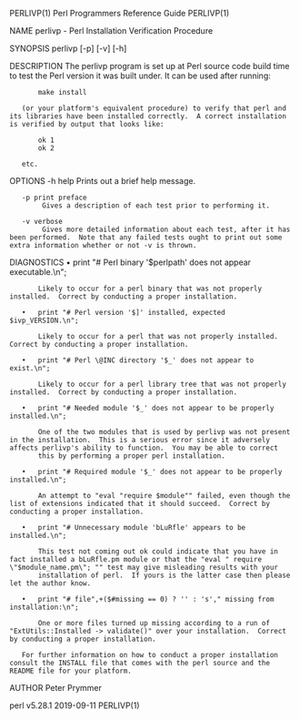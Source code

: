 PERLIVP(1)                                                                             Perl Programmers Reference Guide                                                                            PERLIVP(1)

NAME
       perlivp - Perl Installation Verification Procedure

SYNOPSIS
       perlivp [-p] [-v] [-h]

DESCRIPTION
       The perlivp program is set up at Perl source code build time to test the Perl version it was built under.  It can be used after running:

           make install

       (or your platform's equivalent procedure) to verify that perl and its libraries have been installed correctly.  A correct installation is verified by output that looks like:

           ok 1
           ok 2

       etc.

OPTIONS
       -h help
            Prints out a brief help message.

       -p print preface
            Gives a description of each test prior to performing it.

       -v verbose
            Gives more detailed information about each test, after it has been performed.  Note that any failed tests ought to print out some extra information whether or not -v is thrown.

DIAGNOSTICS
       •   print "# Perl binary '$perlpath' does not appear executable.\n";

           Likely to occur for a perl binary that was not properly installed.  Correct by conducting a proper installation.

       •   print "# Perl version '$]' installed, expected $ivp_VERSION.\n";

           Likely to occur for a perl that was not properly installed.  Correct by conducting a proper installation.

       •   print "# Perl \@INC directory '$_' does not appear to exist.\n";

           Likely to occur for a perl library tree that was not properly installed.  Correct by conducting a proper installation.

       •   print "# Needed module '$_' does not appear to be properly installed.\n";

           One of the two modules that is used by perlivp was not present in the installation.  This is a serious error since it adversely affects perlivp's ability to function.  You may be able to correct
           this by performing a proper perl installation.

       •   print "# Required module '$_' does not appear to be properly installed.\n";

           An attempt to "eval "require $module"" failed, even though the list of extensions indicated that it should succeed.  Correct by conducting a proper installation.

       •   print "# Unnecessary module 'bLuRfle' appears to be installed.\n";

           This test not coming out ok could indicate that you have in fact installed a bLuRfle.pm module or that the "eval " require \"$module_name.pm\"; "" test may give misleading results with your
           installation of perl.  If yours is the latter case then please let the author know.

       •   print "# file",+($#missing == 0) ? '' : 's'," missing from installation:\n";

           One or more files turned up missing according to a run of "ExtUtils::Installed -> validate()" over your installation.  Correct by conducting a proper installation.

       For further information on how to conduct a proper installation consult the INSTALL file that comes with the perl source and the README file for your platform.

AUTHOR
       Peter Prymmer

perl v5.28.1                                                                                      2019-09-11                                                                                       PERLIVP(1)
